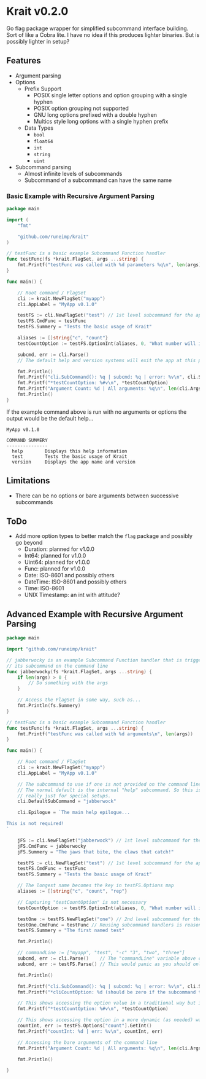 Krait v0.2.0
============

Go flag package wrapper for simplified subcommand interface building. Sort of like a Cobra lite. I have no idea if this produces lighter binaries. But is possibly lighter in setup?


Features
--------

* Argument parsing
* Options
	* Prefix Support
		* POSIX single letter options and option grouping with a single hyphen
		* POSIX option grouping not supported
		* GNU long options prefixed with a double hyphen
		* Multics style long options with a single hyphen prefix
	* Data Types
		* `bool`
		* `float64`
		* `int`
		* `string`
		* `uint`
* Subcommand parsing
	* Almost infinite levels of subcommands
	* Subcommand of a subcommand can have the same name


### Basic Example with Recursive Argument Parsing


```go
package main

import (
	"fmt"

	"github.com/runeimp/krait"
)

// testFunc is a basic example Subcommand Function handler
func testFunc(fs *krait.FlagSet, args ...string) {
	fmt.Printf("testFunc was called with %d parameters %q\n", len(args), args)
}

func main() {

	// Root command / FlagSet
	cli := krait.NewFlagSet("myapp")
	cli.AppLabel = "MyApp v0.1.0"

	testFS := cli.NewFlagSet("test") // 1st level subcommand for the application
	testFS.CmdFunc = testFunc
	testFS.Summery = "Tests the basic usage of Krait"

	aliases := []string{"c", "count"}
	testCountOption := testFS.OptionInt(aliases, 0, "What number will invoke 'The Count'")

	subcmd, err := cli.Parse()
	// The default help and version systems will exit the app at this point if called

	fmt.Println()
	fmt.Printf("cli.SubCommand(): %q | subcmd: %q | error: %v\n", cli.SubCommand(), subcmd, err)
	fmt.Printf("*testCountOption: %#v\n", *testCountOption)
	fmt.Printf("Argument Count: %d | All arguments: %q\n", len(cli.Args()), cli.Args())
	fmt.Println()
}
```

If the example command above is run with no arguments or options the output would be the default help...

```text
MyApp v0.1.0

COMMAND SUMMERY
---------------
  help        Displays this help information
  test        Tests the basic usage of Krait
  version     Displays the app name and version

```


Limitations
-----------

* There can be no options or bare arguments between successive subcommands


ToDo
----

* Add more option types to better match the `flag` package and possibly go beyond
	* Duration: planned for v1.0.0
	* Int64: planned for v1.0.0
	* Uint64: planned for v1.0.0
	* Func: planned for v1.0.0
	* Date: ISO-8601 and possibly others
	* DateTime: ISO-8601 and possibly others
	* Time: ISO-8601
	* UNIX Timestamp: an int with attitude?



Advanced Example with Recursive Argument Parsing
------------------------------------------------

```go
package main

import "github.com/runeimp/krait"

// jabberwocky is an example Subcommand Function handler that is triggered by
// its subcommand on the command line
func jabberwocky(fs *krait.FlagSet, args ...string) {
	if len(args) > 0 {
		// Do something with the args
	}

	// Access the FlagSet in some way, such as...
	fmt.Println(fs.Summery)
}

// testFunc is a basic example Subcommand Function handler
func testFunc(fs *krait.FlagSet, args ...string) {
	fmt.Printf("testFunc was called with %d arguments\n", len(args))
}

func main() {

	// Root command / FlagSet
	cli := krait.NewFlagSet("myapp")
	cli.AppLabel = "MyApp v0.1.0"

	// The subcommand to use if one is not provided on the command line.
	// The normal default is the internal "help" subcommand. So this is
	// really just for special setups.
	cli.DefaultSubCommand = "jabberwock"

	cli.Epilogue = `The main help epilogue...

This is not required!
`

	jFS := cli.NewFlagSet("jabberwock") // 1st level subcommand for the application
	jFS.CmdFunc = jabberwocky
	jFS.Summery = "The jaws that bite, the claws that catch!"

	testFS := cli.NewFlagSet("test") // 1st level subcommand for the application
	testFS.CmdFunc = testFunc
	testFS.Summery = "Tests the basic usage of Krait"

	// The longest name becomes the key in testFS.Options map
	aliases := []string{"c", "count", "rep"}

	// Capturing "testCountOption" is not necessary
	testCountOption := testFS.OptionInt(aliases, 0, "What number will invoke 'The Count'")

	testOne := testFS.NewFlagSet("one") // 2nd level subcommand for the test subcommand
	testOne.CmdFunc = testFunc // Reusing subcommand handlers is reasonable
	testFS.Summery = "The first named test"

	fmt.Println()

	// commandLine := ["myapp", "test", "-c" "3", "two", "three"]
	subcmd, err := cli.Parse()    // The "commandLine" variable above could be passed for testing purposes
	subcmd, err := testFS.Parse() // This would panic as you should only call Parse on the root command/FlagSet

	fmt.Println()

	fmt.Printf("cli.SubCommand(): %q | subcmd: %q | error: %v\n", cli.SubCommand(), subcmd, err)
	fmt.Printf("*cliCountOption: %d (should be zero if the subcommand test was called as --count is an option for test and not root on the command line)\n", *cliCountOption)

	// This shows accessing the option value in a traditional way but is unnecessary
	fmt.Printf("*testCountOption: %#v\n", *testCountOption)

	// This shows accessing the option in a more dynamic (as needed) way
	countInt, err := testFS.Options["count"].GetInt()
	fmt.Printf("countInt: %d | err: %v\n", countInt, err)

	// Accessing the bare arguments of the command line
	fmt.Printf("Argument Count: %d | All arguments: %q\n", len(cli.Args()), cli.Args())

	fmt.Println()

}
```